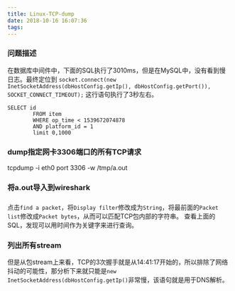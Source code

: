 ```yaml
---
title: Linux-TCP-dump
date: 2018-10-16 16:07:36
tags:
---
```


### 问题描述
在数据库中间件中，下面的SQL执行了3010ms，但是在MySQL中，没有看到慢日志。最终定位到
`socket.connect(new InetSocketAddress(dbHostConfig.getIp(), dbHostConfig.getPort()), SOCKET_CONNECT_TIMEOUT);`
这行语句执行了3秒左右。

```
SELECT id
        FROM item
        WHERE op_time < 1539672074878
        AND platform_id = 1
        limit 0,1000
```

### dump指定网卡3306端口的所有TCP请求
tcpdump -i eth0 port 3306 -w /tmp/a.out

### 将a.out导入到wireshark

### 
点击`find a packet`，将`Display filter`修改成为`String`，将最前面的`Packet list`修改成`Packet bytes`，从而可以匹配TCP包内部的字符串。
查看上面的SQL，发现可以用时间作为关键字来进行查询。

### 列出所有stream
但是从包stream上来看，TCP的3次握手就是从14:41:17开始的，所以排除了网络抖动的可能性，那分析下来就只能是`new InetSocketAddress(dbHostConfig.getIp()`非常慢，该语句就是用于DNS解析。

